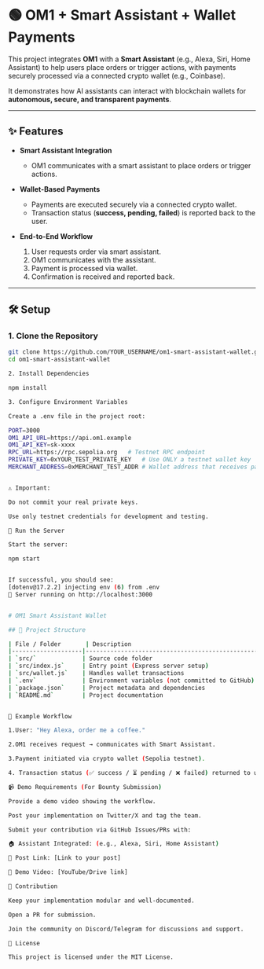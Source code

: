 # 🟢 OM1 + Smart Assistant + Wallet Payments  

This project integrates **OM1** with a **Smart Assistant** (e.g., Alexa, Siri, Home Assistant) to help users place orders or trigger actions, with payments securely processed via a connected crypto wallet (e.g., Coinbase).  

It demonstrates how AI assistants can interact with blockchain wallets for **autonomous, secure, and transparent payments**.  

---

## ✨ Features  

- **Smart Assistant Integration**  
  - OM1 communicates with a smart assistant to place orders or trigger actions.  

- **Wallet-Based Payments**  
  - Payments are executed securely via a connected crypto wallet.  
  - Transaction status (**success, pending, failed**) is reported back to the user.  

- **End-to-End Workflow**  
  1. User requests order via smart assistant.  
  2. OM1 communicates with the assistant.  
  3. Payment is processed via wallet.  
  4. Confirmation is received and reported back.  

---

## 🛠️ Setup  

### 1. Clone the Repository  
```bash
git clone https://github.com/YOUR_USERNAME/om1-smart-assistant-wallet.git
cd om1-smart-assistant-wallet

2. Install Dependencies

npm install

3. Configure Environment Variables

Create a .env file in the project root:

PORT=3000
OM1_API_URL=https://api.om1.example
OM1_API_KEY=sk-xxxx
RPC_URL=https://rpc.sepolia.org   # Testnet RPC endpoint
PRIVATE_KEY=0xYOUR_TEST_PRIVATE_KEY   # Use ONLY a testnet wallet key
MERCHANT_ADDRESS=0xMERCHANT_TEST_ADDR # Wallet address that receives payments


⚠️ Important:

Do not commit your real private keys.

Use only testnet credentials for development and testing.

🚀 Run the Server

Start the server:

npm start


If successful, you should see:
[dotenv@17.2.2] injecting env (6) from .env
🚀 Server running on http://localhost:3000 


# OM1 Smart Assistant Wallet

## 📂 Project Structure

| File / Folder       | Description                                           |
|--------------------|-------------------------------------------------------|
| `src/`             | Source code folder                                    |
| `src/index.js`     | Entry point (Express server setup)                   |
| `src/wallet.js`    | Handles wallet transactions                           |
| `.env`             | Environment variables (not committed to GitHub)     |
| `package.json`     | Project metadata and dependencies                     |
| `README.md`        | Project documentation                                 |


🧪 Example Workflow

1.User: "Hey Alexa, order me a coffee."

2.OM1 receives request → communicates with Smart Assistant.

3.Payment initiated via crypto wallet (Sepolia testnet).

4. Transaction status (✅ success / ⏳ pending / ❌ failed) returned to user.

📹 Demo Requirements (For Bounty Submission)

Provide a demo video showing the workflow.

Post your implementation on Twitter/X and tag the team.

Submit your contribution via GitHub Issues/PRs with:

🏠 Assistant Integrated: (e.g., Alexa, Siri, Home Assistant)

🚀 Post Link: [Link to your post]

🎥 Demo Video: [YouTube/Drive link]

🤝 Contribution

Keep your implementation modular and well-documented.

Open a PR for submission.

Join the community on Discord/Telegram for discussions and support.

📜 License

This project is licensed under the MIT License.